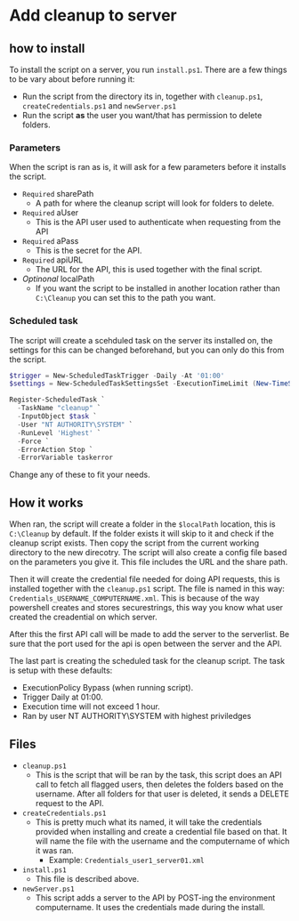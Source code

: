 # Add cleanup to server #

## how to install ##

To install the script on a server, you run `install.ps1`.
There are a few things to be vary about before running it:

- Run the script from the directory its in, together with `cleanup.ps1`, `createCredentials.ps1` and `newServer.ps1`
- Run the script **as** the user you want/that has permission to delete folders.

### Parameters ###

When the script is ran as is, it will ask for a few parameters before it installs the script.

- `Required`  sharePath
  - A path for where the cleanup script will look for folders to delete.
- `Required`  aUser
  - This is the API user used to authenticate when requesting from the API
- `Required`  aPass
  - This is the secret for the API.
- `Required`  apiURL
  - The URL for the API, this is used together with the final script.
- _Optinonal_ localPath
  - If you want the script to be installed in another location rather than `C:\Cleanup` you can set this to the path you want.

### Scheduled task ###

The script will create a scehduled task on the server its installed on, the settings for this can be changed beforehand, but you can only do this from the script.

```Powershell
$trigger = New-ScheduledTaskTrigger -Daily -At '01:00'
$settings = New-ScheduledTaskSettingsSet -ExecutionTimeLimit (New-TimeSpan -Hours 1)

Register-ScheduledTask `
  -TaskName "cleanup" `
  -InputObject $task `
  -User "NT AUTHORITY\SYSTEM" `
  -RunLevel 'Highest' `
  -Force `
  -ErrorAction Stop `
  -ErrorVariable taskerror
```

Change any of these to fit your needs.

## How it works ##

When ran, the script will create a folder in the `$localPath` location, this is `C:\Cleanup` by default. If the folder exists it will skip to it and check if the cleanup script exists. Then copy the script from the current working directory to the new direcotry. The script will also create a config file based on the parameters you give it. This file includes the URL and the share path.

Then it will create the credential file needed for doing API requests, this is installed together with the `cleanup.ps1` script. The file is named in this way: `Credentials_USERNAME_COMPUTERNAME.xml`. This is because of the way powershell creates and stores securestrings, this way you know what user created the creadential on which server.

After this the first API call will be made to add the server to the serverlist. Be sure that the port used for the api is open between the server and the API.

The last part is creating the scheduled task for the cleanup script. The task is setup with these defaults:

- ExecutionPolicy Bypass (when running script).
- Trigger Daily at 01:00.
- Execution time will not exceed 1 hour.
- Ran by user NT AUTHORITY\SYSTEM with highest priviledges

## Files ##

- `cleanup.ps1`
  - This is the script that will be ran by the task, this script does an API call to fetch all flagged users, then deletes the folders based on the username. After all folders for that user is deleted, it sends a DELETE request to the API.
- `createCredentials.ps1`
  - This is pretty much what its named, it will take the credentials provided when installing and create a credential file based on that. It will name the file with the username and the computername of which it was ran.
    - Example: `Credentials_user1_server01.xml`
- `install.ps1`
  - This file is described above.
- `newServer.ps1`
  - This script adds a server to the API by POST-ing the environment computername. It uses the credentials made during the install.